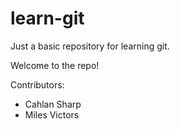 learn-git
=========

Just a basic repository for learning git.

Welcome to the repo!

Contributors:
* Cahlan Sharp
* Miles Victors